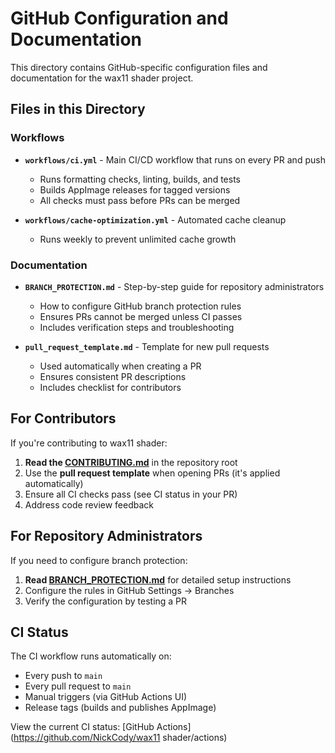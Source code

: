 # GitHub Configuration and Documentation

This directory contains GitHub-specific configuration files and documentation for the wax11 shader project.

## Files in this Directory

### Workflows
- **`workflows/ci.yml`** - Main CI/CD workflow that runs on every PR and push
  - Runs formatting checks, linting, builds, and tests
  - Builds AppImage releases for tagged versions
  - All checks must pass before PRs can be merged

- **`workflows/cache-optimization.yml`** - Automated cache cleanup
  - Runs weekly to prevent unlimited cache growth

### Documentation

- **`BRANCH_PROTECTION.md`** - Step-by-step guide for repository administrators
  - How to configure GitHub branch protection rules
  - Ensures PRs cannot be merged unless CI passes
  - Includes verification steps and troubleshooting

- **`pull_request_template.md`** - Template for new pull requests
  - Used automatically when creating a PR
  - Ensures consistent PR descriptions
  - Includes checklist for contributors

## For Contributors

If you're contributing to wax11 shader:

1. **Read the [CONTRIBUTING.md](../CONTRIBUTING.md)** in the repository root
2. Use the **pull request template** when opening PRs (it's applied automatically)
3. Ensure all CI checks pass (see CI status in your PR)
4. Address code review feedback

## For Repository Administrators

If you need to configure branch protection:

1. **Read [BRANCH_PROTECTION.md](BRANCH_PROTECTION.md)** for detailed setup instructions
2. Configure the rules in GitHub Settings → Branches
3. Verify the configuration by testing a PR

## CI Status

The CI workflow runs automatically on:
- Every push to `main`
- Every pull request to `main`
- Manual triggers (via GitHub Actions UI)
- Release tags (builds and publishes AppImage)

View the current CI status: [GitHub Actions](https://github.com/NickCody/wax11 shader/actions)
